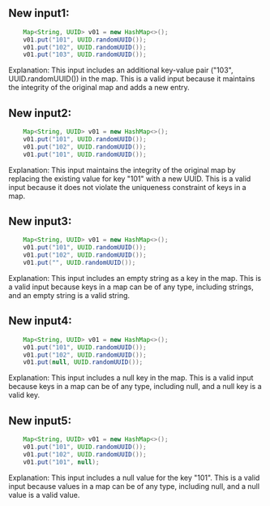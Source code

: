 ## New input1:
```java
    Map<String, UUID> v01 = new HashMap<>();
    v01.put("101", UUID.randomUUID());
    v01.put("102", UUID.randomUUID());
    v01.put("103", UUID.randomUUID());
```
Explanation: This input includes an additional key-value pair ("103", UUID.randomUUID()) in the map. This is a valid input because it maintains the integrity of the original map and adds a new entry.

## New input2:
```java
    Map<String, UUID> v01 = new HashMap<>();
    v01.put("101", UUID.randomUUID());
    v01.put("102", UUID.randomUUID());
    v01.put("101", UUID.randomUUID());
```
Explanation: This input maintains the integrity of the original map by replacing the existing value for key "101" with a new UUID. This is a valid input because it does not violate the uniqueness constraint of keys in a map.

## New input3:
```java
    Map<String, UUID> v01 = new HashMap<>();
    v01.put("101", UUID.randomUUID());
    v01.put("102", UUID.randomUUID());
    v01.put("", UUID.randomUUID());
```
Explanation: This input includes an empty string as a key in the map. This is a valid input because keys in a map can be of any type, including strings, and an empty string is a valid string.

## New input4:
```java
    Map<String, UUID> v01 = new HashMap<>();
    v01.put("101", UUID.randomUUID());
    v01.put("102", UUID.randomUUID());
    v01.put(null, UUID.randomUUID());
```
Explanation: This input includes a null key in the map. This is a valid input because keys in a map can be of any type, including null, and a null key is a valid key.

## New input5:
```java
    Map<String, UUID> v01 = new HashMap<>();
    v01.put("101", UUID.randomUUID());
    v01.put("102", UUID.randomUUID());
    v01.put("101", null);
```
Explanation: This input includes a null value for the key "101". This is a valid input because values in a map can be of any type, including null, and a null value is a valid value.
